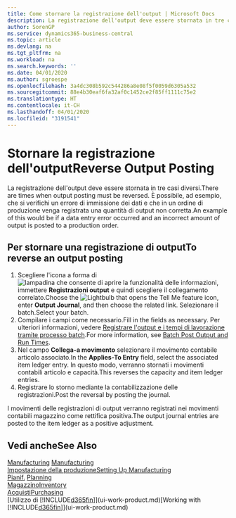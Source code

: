 ```yaml
---
title: Come stornare la registrazione dell'output | Microsoft Docs
description: La registrazione dell'output deve essere stornata in tre casi diversi. È possibile, ad esempio, che si verifichi un errore di immissione dei dati e che in un ordine di produzione venga registrata una quantità di output non corretta.
author: SorenGP
ms.service: dynamics365-business-central
ms.topic: article
ms.devlang: na
ms.tgt_pltfrm: na
ms.workload: na
ms.search.keywords: ''
ms.date: 04/01/2020
ms.author: sgroespe
ms.openlocfilehash: 3a4dc308b592c544286a8e08f5f0059d6305a532
ms.sourcegitcommit: 88e4b30eaf6fa32af0c1452ce2f85ff1111c75e2
ms.translationtype: HT
ms.contentlocale: it-CH
ms.lasthandoff: 04/01/2020
ms.locfileid: "3191541"
---
```

# <a name="reverse-output-posting"></a><span data-ttu-id="16007-104">Stornare la registrazione dell'output</span><span class="sxs-lookup"><span data-stu-id="16007-104">Reverse Output Posting</span></span>
<span data-ttu-id="16007-105">La registrazione dell'output deve essere stornata in tre casi diversi.</span><span class="sxs-lookup"><span data-stu-id="16007-105">There are times when output posting must be reversed.</span></span> <span data-ttu-id="16007-106">È possibile, ad esempio, che si verifichi un errore di immissione dei dati e che in un ordine di produzione venga registrata una quantità di output non corretta.</span><span class="sxs-lookup"><span data-stu-id="16007-106">An example of this would be if a data entry error occurred and an incorrect amount of output is posted to a production order.</span></span>  

## <a name="to-reverse-an-output-posting"></a><span data-ttu-id="16007-107">Per stornare una registrazione di output</span><span class="sxs-lookup"><span data-stu-id="16007-107">To reverse an output posting</span></span>  
1.  <span data-ttu-id="16007-108">Scegliere l'icona a forma di ![lampadina che consente di aprire la funzionalità delle informazioni](media/ui-search/search_small.png "Informazioni sull'operazione che si desidera eseguire"), immettere **Registrazioni output** e quindi scegliere il collegamento correlato.</span><span class="sxs-lookup"><span data-stu-id="16007-108">Choose the ![Lightbulb that opens the Tell Me feature](media/ui-search/search_small.png "Tell me what you want to do") icon, enter **Output Journal**, and then choose the related link.</span></span> <span data-ttu-id="16007-109">Selezionare il batch.</span><span class="sxs-lookup"><span data-stu-id="16007-109">Select your batch.</span></span>  
2. <span data-ttu-id="16007-110">Compilare i campi come necessario.</span><span class="sxs-lookup"><span data-stu-id="16007-110">Fill in the fields as necessary.</span></span> <span data-ttu-id="16007-111">Per ulteriori informazioni, vedere [Registrare l'output e i tempi di lavorazione tramite processo batch](production-how-to-post-output-quantity.md).</span><span class="sxs-lookup"><span data-stu-id="16007-111">For more information, see [Batch Post Output and Run Times](production-how-to-post-output-quantity.md).</span></span>
3.  <span data-ttu-id="16007-112">Nel campo **Collega-a movimento** selezionare il movimento contabile articolo associato.</span><span class="sxs-lookup"><span data-stu-id="16007-112">In the **Applies-To Entry** field, select the associated item ledger entry.</span></span> <span data-ttu-id="16007-113">In questo modo, verranno stornati i movimenti contabili articolo e capacità.</span><span class="sxs-lookup"><span data-stu-id="16007-113">This reverses the capacity and item ledger entries.</span></span>  
4. <span data-ttu-id="16007-114">Registrare lo storno mediante la contabilizzazione delle registrazioni.</span><span class="sxs-lookup"><span data-stu-id="16007-114">Post the reversal by posting the journal.</span></span>  

<span data-ttu-id="16007-115">I movimenti delle registrazioni di output verranno registrati nei movimenti contabili magazzino come rettifica positiva.</span><span class="sxs-lookup"><span data-stu-id="16007-115">The output journal entries are posted to the item ledger as a positive adjustment.</span></span>  

## <a name="see-also"></a><span data-ttu-id="16007-116">Vedi anche</span><span class="sxs-lookup"><span data-stu-id="16007-116">See Also</span></span>  
 <span data-ttu-id="16007-117">[Manufacturing](production-manage-manufacturing.md)  </span><span class="sxs-lookup"><span data-stu-id="16007-117">[Manufacturing](production-manage-manufacturing.md)  </span></span>  
 [<span data-ttu-id="16007-118">Impostazione della produzione</span><span class="sxs-lookup"><span data-stu-id="16007-118">Setting Up Manufacturing</span></span>](production-configure-production-processes.md)  
 <span data-ttu-id="16007-119">[Pianif.](production-planning.md)    </span><span class="sxs-lookup"><span data-stu-id="16007-119">[Planning](production-planning.md)    </span></span>  
 [<span data-ttu-id="16007-120">Magazzino</span><span class="sxs-lookup"><span data-stu-id="16007-120">Inventory</span></span>](inventory-manage-inventory.md)  
 [<span data-ttu-id="16007-121">Acquisti</span><span class="sxs-lookup"><span data-stu-id="16007-121">Purchasing</span></span>](purchasing-manage-purchasing.md)  
 <span data-ttu-id="16007-122">[Utilizzo di [!INCLUDE[d365fin](includes/d365fin_md.md)]](ui-work-product.md)</span><span class="sxs-lookup"><span data-stu-id="16007-122">[Working with [!INCLUDE[d365fin](includes/d365fin_md.md)]](ui-work-product.md)</span></span>  

